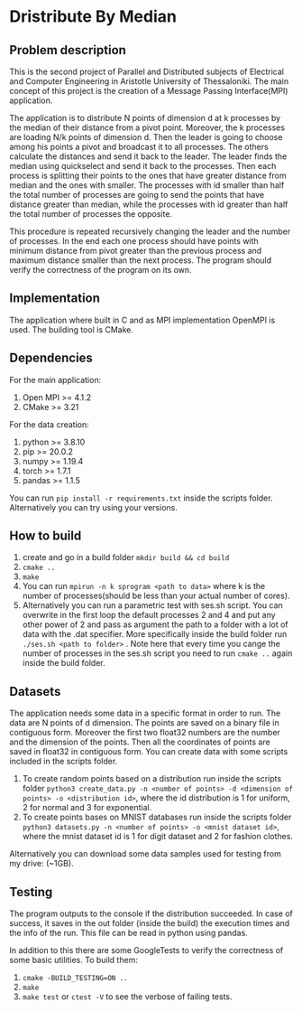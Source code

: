# Dristribute By Median

## Problem description
This is the second project of Parallel and Distributed subjects of Electrical and Computer Engineering in Aristotle University of Thessaloniki. The main concept of this project is the creation of a Message Passing Interface(MPI) application.


The application is to distribute N points of dimension d at k processes by the median of their distance from a pivot point. Moreover, the k processes are loading N/k points of dimension d. Then the leader is going to choose among his points a pivot and broadcast it to all processes. The others calculate the distances and send it back to the leader. The leader finds the median using quickselect and send it back to the processes. Then each process is splitting their points to the ones that have greater distance from median and the ones with smaller. The processes with id smaller than half the total number of processes are going to send the points that have distance greater than median, while the processes with id greater than half the total number of processes the opposite.


This procedure is repeated recursively changing the leader and the number of processes. In the end each one process should have points with minimum distance from pivot greater than the previous process and maximum distance smaller than the next process. The program should verify the correctness of the program on its own.

## Implementation
The application where built in C and as MPI implementation OpenMPI is used. The building tool is CMake.

## Dependencies
For the main application:
1. Open MPI >= 4.1.2
2. CMake >= 3.21

For the data creation:
1. python >= 3.8.10
2. pip >= 20.0.2
3. numpy >= 1.19.4
4. torch >= 1.7.1
5. pandas >= 1.1.5

You can run ``pip install -r requirements.txt`` inside the scripts folder. Alternatively you can try using your versions.

## How to build
1. create and go in a build folder ``mkdir build && cd build``
2. ``cmake ..``
3. ``make``
4. You can run ``mpirun -n k sprogram <path to data>`` where k is the number of processes(should be less than your actual number of cores).
5. Alternatively you can run a parametric test with ses.sh script. You can overwrite in the first loop the default processes 2 and 4 and put any other power of 2 and pass as argument the path to a folder with a lot of data with the .dat specifier. More specifically inside the build folder run ``./ses.sh <path to folder>`` . Note here that every time you cange the number of processes in the ses.sh script you need to run ``cmake ..`` again inside the build folder.

## Datasets
The application needs some data in a specific format in order to run. The data are N points of d dimension. The points are saved on a binary file in contiguous form. Moreover the first two float32 numbers are the number and the dimension of the points. Then all the coordinates of points are saved in float32 in contiguous form.
You can create data with some scripts included in the scripts folder.
1. To create random points based on a distribution run inside the scripts folder ``python3 create_data.py -n <number of points> -d <dimension of points> -o <distribution id>``, where the id distribution is 1 for uniform, 2 for normal and 3 for exponential.
2. To create points bases on MNIST databases run inside the scripts folder ``python3 datasets.py -n <number of points> -o <mnist dataset id>``, where the mnist dataset id is 1 for digit dataset and 2 for fashion clothes.


Alternatively you can download some data samples used for testing from my drive: (~1GB).
## Testing
The program outputs to the console if the distribution succeeded. In case of success, it saves in the out folder (inside the build) the execution times and the info of the run. This file can be read in python using pandas.

In addition to this there are some GoogleTests to verify the correctness of some basic utilities.
To build them:
1. ``cmake -BUILD_TESTING=ON ..``
2. ``make``
3. ``make test`` or ``ctest -V`` to see the verbose of failing tests.
